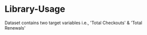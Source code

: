 # Library-Usage
Dataset contains two target variables i.e., 'Total Checkouts' &amp; 'Total Renewals' 
